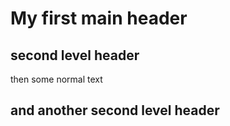 # My first main header
## second level header
then some normal text
## and another second level header

